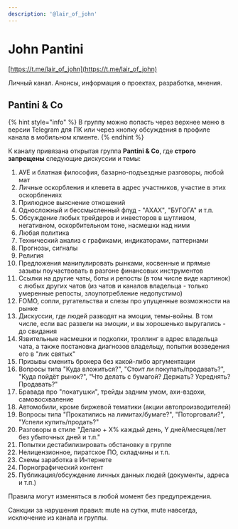 ```yaml
---
description: '@lair_of_john'
---
```


# John Pantini

[https://t.me/lair_of_john](https://t.me/lair_of_john)

Личный канал. Анонсы, информация о проектах, разработка, мнения.

## Pantini & Co

{% hint style="info" %}
В группу можно попасть через верхнее меню в версии Telegram для ПК или через кнопку обсуждения в профиле канала в мобильном клиенте.
{% endhint %}

К каналу привязана открытая группа **Pantini & Co**, где **строго запрещены** следующие дискуссии и темы:

1. АУЕ и блатная философия, базарно-подъездные разговоры, любой мат
2. Личные оскорбления и клевета в адрес участников, участие в этих оскорблениях
3. Прилюдное выяснение отношений
4. Односложный и бессмысленный флуд - "АХАХ", "БУГОГА" и т.п.
5. Обсуждение любых трейдеров и инвесторов в шутливом, негативном, оскорбительном тоне, насмешки над ними
6. Любая политика
7. Технический анализ с графиками, индикаторами, паттернами
8. Прогнозы, сигналы
9. Религия
10. Предложения манипулировать рынками, косвенные и прямые зазывы поучаствовать в разгоне финансовых инструментов
11. Ссылки на другие чаты, боты и репосты (в том числе виде картинок) с любых других чатов (из чатов и каналов владельца - только умеренные репосты, злоупотребление недопустимо)
12. FOMO, сопли, ругательства и слезы про упущенные возможности на рынке
13. Дискуссии, где людей разводят на эмоции, темы-войны. В том числе, если вас развели на эмоции, и вы хорошенько выругались - до свидания
14. Язвительные насмешки и подколки, троллинг в адрес владельца чата, а также постановка диагнозов владельцу, попытки возведения его в "лик святых"
15. Призывы сменить брокера без какой-либо аргументации
16. Вопросы типа "Куда вложиться?", "Стоит ли покупать/продавать?", "Куда пойдёт рынок?", "Что делать с бумагой? Держать? Усреднять? Продавать?"
17. Бравада про "покатушки", трейды задним умом, ахи-вздохи, самовосхваление
18. Автомобили, кроме биржевой тематики (акции автопроизводителей)
19. Вопросы типа "Прокатились на лимитах/бумаге?", "Поторговали?", "Успели купить/продать?"
20. Разговоры в стиле "Делаю + X% каждый день, Y дней/месяцев/лет без убыточных дней и т.п."
21. Попытки дестабилизировать обстановку в группе
22. Нелицензионное, пиратское ПО, складчины и т.п.
23. Схемы заработка в Интернете
24. Порнографический контент
25. Публикация/обсуждение личных данных людей (документы, адреса и т.п.)

Правила могут изменяться в любой момент без предупреждения.

Санкции за нарушения правил: mute на сутки, mute навсегда, исключение из канала и группы.
